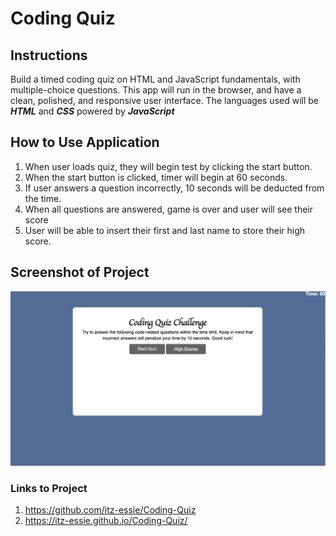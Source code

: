 # Coding Quiz

## Instructions
Build a timed coding quiz on HTML and JavaScript fundamentals, with multiple-choice questions. This app will run in the browser, and have a clean, polished, and responsive user interface. The languages used will be ***HTML*** and ***CSS*** powered by ***JavaScript*** 


## How to Use Application
1. When user loads quiz, they will begin test by clicking the start button. 
2. When the start button is clicked, timer will begin at 60 seconds.
3. If user answers a question incorrectly, 10 seconds will be deducted from the time.
4. When all questions are answered, game is over and user will see their score
5.  User will be able to insert their first and last name to store their high score. 


## Screenshot of Project
![coding quiz screenshot](./screenshot.png)


### Links to Project
1. https://github.com/itz-essie/Coding-Quiz
2. https://itz-essie.github.io/Coding-Quiz/
